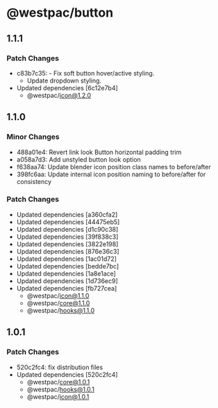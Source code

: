 # @westpac/button

## 1.1.1

### Patch Changes

- c83b7c35: - Fix soft button hover/active styling.
  - Update dropdown styling.
- Updated dependencies [6c12e7b4]
  - @westpac/icon@1.2.0

## 1.1.0

### Minor Changes

- 488a01e4: Revert link look Button horizontal padding trim
- a058a7d3: Add unstyled button look option
- f638aa74: Update blender icon position class names to before/after
- 398fc6aa: Update internal icon position naming to before/after for consistency

### Patch Changes

- Updated dependencies [a360cfa2]
- Updated dependencies [44475eb5]
- Updated dependencies [d1c90c38]
- Updated dependencies [39f838c3]
- Updated dependencies [3822e198]
- Updated dependencies [876e36c3]
- Updated dependencies [1ac01d72]
- Updated dependencies [bedde7bc]
- Updated dependencies [1a8e1ace]
- Updated dependencies [1d736ec9]
- Updated dependencies [fb727cea]
  - @westpac/icon@1.1.0
  - @westpac/core@1.1.0
  - @westpac/hooks@1.1.0

## 1.0.1

### Patch Changes

- 520c2fc4: fix distribution files
- Updated dependencies [520c2fc4]
  - @westpac/core@1.0.1
  - @westpac/hooks@1.0.1
  - @westpac/icon@1.0.1
